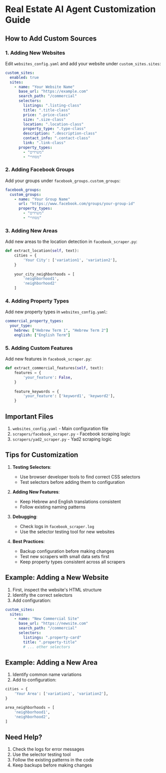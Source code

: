 # Real Estate AI Agent Customization Guide

## How to Add Custom Sources

### 1. Adding New Websites
Edit `websites_config.yaml` and add your website under `custom_sites.sites`:

```yaml
custom_sites:
  enabled: true
  sites:
    - name: "Your Website Name"
      base_url: "https://example.com"
      search_path: "/commercial"
      selectors:
        listings: ".listing-class"
        title: ".title-class"
        price: ".price-class"
        size: ".size-class"
        location: ".location-class"
        property_type: ".type-class"
        description: ".description-class"
        contact_info: ".contact-class"
        link: ".link-class"
      property_types:
        - "משרדים"
        - "מסחרי"
```

### 2. Adding Facebook Groups
Add your groups under `facebook_groups.custom_groups`:

```yaml
facebook_groups:
  custom_groups:
    - name: "Your Group Name"
      url: "https://www.facebook.com/groups/your-group-id"
      property_types:
        - "משרדים"
        - "מסחרי"
```

### 3. Adding New Areas
Add new areas to the location detection in `facebook_scraper.py`:

```python
def extract_location(self, text):
    cities = {
        'Your City': ['variation1', 'variation2'],
    }
    
    your_city_neighborhoods = [
        'neighborhood1',
        'neighborhood2'
    ]
```

### 4. Adding Property Types
Add new property types in `websites_config.yaml`:

```yaml
commercial_property_types:
  your_type:
    hebrew: ["Hebrew Term 1", "Hebrew Term 2"]
    english: ["English Term"]
```

### 5. Adding Custom Features
Add new features in `facebook_scraper.py`:

```python
def extract_commercial_features(self, text):
    features = {
        'your_feature': False,
    }
    
    feature_keywords = {
        'your_feature': ['keyword1', 'keyword2'],
    }
```

## Important Files

1. `websites_config.yaml` - Main configuration file
2. `scrapers/facebook_scraper.py` - Facebook scraping logic
3. `scrapers/yad2_scraper.py` - Yad2 scraping logic

## Tips for Customization

1. **Testing Selectors**:
   - Use browser developer tools to find correct CSS selectors
   - Test selectors before adding them to configuration

2. **Adding New Features**:
   - Keep Hebrew and English translations consistent
   - Follow existing naming patterns

3. **Debugging**:
   - Check logs in `facebook_scraper.log`
   - Use the selector testing tool for new websites

4. **Best Practices**:
   - Backup configuration before making changes
   - Test new scrapers with small data sets first
   - Keep property types consistent across all scrapers

## Example: Adding a New Website

1. First, inspect the website's HTML structure
2. Identify the correct selectors
3. Add configuration:

```yaml
custom_sites:
  sites:
    - name: "New Commercial Site"
      base_url: "https://newsite.com"
      search_path: "/commercial"
      selectors:
        listings: ".property-card"
        title: ".property-title"
        # ... other selectors
```

## Example: Adding a New Area

1. Identify common name variations
2. Add to configuration:

```python
cities = {
    'Your Area': ['variation1', 'variation2'],
}

area_neighborhoods = [
    'neighborhood1',
    'neighborhood2',
]
```

## Need Help?

1. Check the logs for error messages
2. Use the selector testing tool
3. Follow the existing patterns in the code
4. Keep backups before making changes
